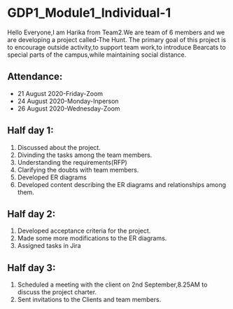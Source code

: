# GDP1_Module1_Individual-1
Hello Everyone,I am Harika from Team2.We are team of 6 members and we are developing a project called-The Hunt.
The primary goal of this project is to encourage outside activity,to support team work,to introduce Bearcats to special parts of the campus,while maintaining social distance.

## Attendance:
* 21 August 2020-Friday-Zoom
* 24 August 2020-Monday-Inperson
* 26 August 2020-Wednesday-Zoom

## Half day 1:
1. Discussed about the project.
2. Divinding the tasks among the team members.
3. Understanding the requirements(RFP)
4. Clarifying the doubts with team members.
5. Developed ER diagrams 
6. Developed content describing the ER diagrams and relationships among them.

## Half day 2:
1. Developed acceptance criteria for the project.
2. Made some more modifications to the ER diagrams.
3. Assigned tasks in Jira

## Half day 3:
1. Scheduled a meeting with the client on 2nd September,8.25AM to discuss the project charter.
2. Sent invitations to the Clients and team members.
